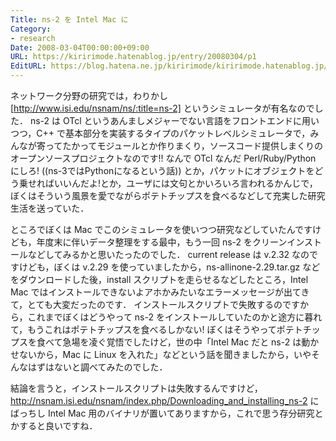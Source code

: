 ```yaml
---
Title: ns-2 を Intel Mac に
Category:
- research
Date: 2008-03-04T00:00:00+09:00
URL: https://kiririmode.hatenablog.jp/entry/20080304/p1
EditURL: https://blog.hatena.ne.jp/kiririmode/kiririmode.hatenablog.jp/atom/entry/8454420450078215372
---
```



ネットワーク分野の研究では，わりかし [http://www.isi.edu/nsnam/ns/:title=ns-2] というシミュレータが有名なのでした．
ns-2 は OTcl というあんましメジャーでない言語をフロントエンドに用いつつ，C++ で基本部分を実装するタイプのパケットレベルシミュレータで，みんなが寄ってたかってモジュールとか作りまくり，ソースコード提供しまくりのオープンソースプロジェクトなのです!!
なんで OTcl なんだ Perl/Ruby/Python にしろ! ((ns-3ではPythonになるという話)) とか，パケットにオブジェクトをどう乗せればいいんだよ!とか，ユーザには文句とかいろいろ言われるかんじで，ぼくはそういう風景を愛でながらポテトチップスを食べるなどして充実した研究生活を送っていた．


ところでぼくは Mac でこのシミュレータを使いつつ研究などしていたんですけども，年度末に伴いデータ整理をする最中，もう一回 ns-2 をクリーンインストールなどしてみるかと思いたったのでした．
current release は v.2.32 なのですけども，ぼくは v.2.29 を使っていましたから，ns-allinone-2.29.tar.gz などをダウンロードした後，install スクリプトを走らせるなどしたところ，Intel Mac ではインストールできないよアホかみたいなエラーメッセージが出てきて，とても大変だったのです．
インストールスクリプトで失敗するのですから，これまでぼくはどうやって ns-2 をインストールしていたのかと途方に暮れて，もうこれはポテトチップスを食べるしかない!
ぼくはそうやってポテトチップスを食べて急場を凌ぐ覚悟でしたけど，世の中「Intel Mac だと ns-2 は動かせないから，Mac に Linux を入れた」などという話を聞きましたから，いやそんなはずはないと調べてみたのでした．


結論を言うと，インストールスクリプトは失敗するんですけど，http://nsnam.isi.edu/nsnam/index.php/Downloading_and_installing_ns-2 にばっちし Intel Mac 用のバイナリが置いてありますから，これで思う存分研究とかすると良いですね．
